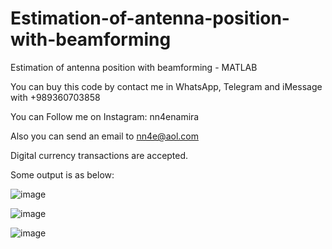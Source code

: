 # Estimation-of-antenna-position-with-beamforming
Estimation of antenna position with beamforming - MATLAB

You can buy this code by contact me in WhatsApp, Telegram and iMessage with +989360703858

You can Follow me on Instagram: nn4enamira

Also you can send an email to nn4e@aol.com

Digital currency transactions are accepted.

Some output is as below:

![image](https://github.com/user-attachments/assets/c5b1777c-35bb-4df1-8546-b8830d716810)

![image](https://github.com/user-attachments/assets/efcbaae8-ff45-4221-8daa-d697483cb34d)

![image](https://github.com/user-attachments/assets/c8ceea9d-1978-4641-a227-b03c898cc755)



